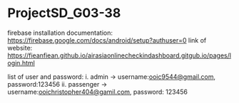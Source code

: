 # ProjectSD_G03-38

firebase installation documentation: https://firebase.google.com/docs/android/setup?authuser=0
link of website: https://fieanfiean.github.io/airasiaonlinecheckindashboard.gitgub.io/pages/login.html

list of user and password:
    i. admin -> username:ooic9544@gmail.com, password:123456
    ii. passenger -> username:ooichristopher404@gamil.com, password: 123456